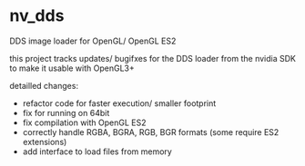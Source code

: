 nv_dds
======

DDS image loader for OpenGL/ OpenGL ES2

this project tracks updates/ bugifxes for the DDS loader from the nvidia SDK 
to make it usable with OpenGL3+

detailled changes:
* refactor code for faster execution/ smaller footprint
* fix for running on 64bit
* fix compilation with OpenGL ES2
* correctly handle RGBA, BGRA, RGB, BGR formats (some require ES2 extensions)
* add interface to load files from memory

